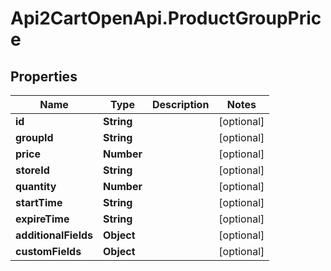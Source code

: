 # Api2CartOpenApi.ProductGroupPrice

## Properties

Name | Type | Description | Notes
------------ | ------------- | ------------- | -------------
**id** | **String** |  | [optional] 
**groupId** | **String** |  | [optional] 
**price** | **Number** |  | [optional] 
**storeId** | **String** |  | [optional] 
**quantity** | **Number** |  | [optional] 
**startTime** | **String** |  | [optional] 
**expireTime** | **String** |  | [optional] 
**additionalFields** | **Object** |  | [optional] 
**customFields** | **Object** |  | [optional] 


